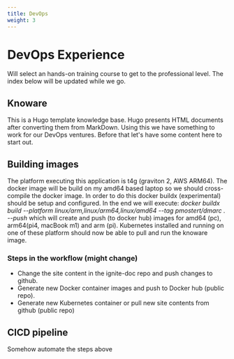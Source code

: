 ```yaml
---
title: DevOps
weight: 3
---
```

# DevOps Experience
Will select an hands-on training course to get to the professional level. The index below will be updated while we go.

## Knoware
This is a Hugo template knowledge base. Hugo presents HTML documents after converting them from MarkDown. Using this we have something to work for our DevOps ventures. Before that let's have some content here to start out.
## Building images
The platform executing this application is t4g (graviton 2, AWS ARM64). The docker image will be build on my amd64 based laptop so we should cross-compile the docker image. In order to do this docker buildx (experimental) should be setup and configured. In the end we will execute: *docker buildx build --platform linux/arm,linux/arm64,linux/amd64 --tag pmostert/dmarc . --push* which will create and push (to docker hub) images for amd64 (pc), arm64(pi4, macBook m1) and arm (pi). Kubernetes installed and running on one of these platform should now be able to pull and run the knoware image.
### Steps in the workflow (might change)
* Change the site content in the ignite-doc repo and push changes to github.
* Generate new Docker container images and push to Docker hub (public repo).
* Generate new Kubernetes container or pull new site contents from github (public repo)
## CICD pipeline
Somehow automate the steps above
